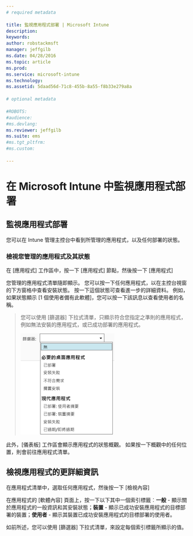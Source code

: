 ```yaml
---
# required metadata

title: 監視應用程式部署 | Microsoft Intune
description:
keywords:
author: robstackmsft
manager: jeffgilb
ms.date: 04/28/2016
ms.topic: article
ms.prod:
ms.service: microsoft-intune
ms.technology:
ms.assetid: 5daad56d-71c8-455b-8a55-f8b33e279a8a

# optional metadata

#ROBOTS:
#audience:
#ms.devlang:
ms.reviewer: jeffgilb
ms.suite: ems
#ms.tgt_pltfrm:
#ms.custom:

---
```



# 在 Microsoft Intune 中監視應用程式部署

## 監視應用程式部署
您可以在 Intune 管理主控台中看到所管理的應用程式，以及任何部署的狀態。

### 檢視您管理的應用程式及其狀態
在 [應用程式] 工作區中，按一下 [應用程式] 節點，然後按一下 [應用程式]

您管理的應用程式清單隨即顯示。 您可以按一下任何應用程式，以在主控台視窗的下方窗格中查看安裝狀態。 按一下這個狀態可查看進一步的詳細資料。 例如，如果狀態顯示 [1 個使用者備有此軟體]，您可以按一下該訊息以查看使用者的名稱。

> 您可以使用 [篩選器] 下拉式清單，只顯示符合您指定之準則的應用程式，例如無法安裝的應用程式，或已成功部署的應用程式。
> 
> ![應用程式篩選器範例](./media/app-filters.png)

此外，[儀表板] 工作區會顯示應用程式的狀態概觀。 如果按一下概觀中的任何位置，則會前往應用程式清單。

## 檢視應用程式的更詳細資訊
在應用程式清單中，選取任何應用程式，然後按一下 [檢視內容]

在應用程式的 [軟體內容] 頁面上，按一下以下其中一個索引標籤︰**一般** - 顯示關於應用程式的一般資訊和其安裝狀態；**裝置** - 顯示已成功安裝應用程式的目標部署的裝置；**使用者** - 顯示其裝置已成功安裝應用程式的目標部署的使用者。

如前所述，您可以使用 [篩選器] 下拉式清單，來設定每個索引標籤所顯示的值。





<!--HONumber=May16_HO2-->



